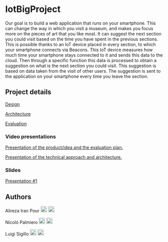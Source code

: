 # IotBigProject

Our goal is to build a web application that runs on your smartphone. This can change the way in which you visit a museum, and makes you focus more on the pieces of art that you like most. It can suggest the next section you could visit based on the time you have spent in the previous sections. This is possible thanks to an IoT device placed in every section, to which your smartphone connects via Beacons. This IoT device measures how much time your smartphone stays connected to it and sends this data to the cloud. Then through a specific function this data is processed to obtain a suggestion on what is the next section you could visit. This suggestion is based on data taken from the visit of other users. The suggestion is sent to the application on your smartphone every time you leave the section.

## Project details

[Design](https://github.com/LuigiSigillo/IotBigProject/blob/master/Design/Design.md)

[Architecture](https://github.com/LuigiSigillo/IotBigProject/blob/master/Architecture/Architecture.md)

[Evaluation](https://github.com/LuigiSigillo/IotBigProject/blob/master/Evaluation/Evaluation.md)

### Video presentations

[Presentation of the product/idea and the evaluation plan.](https://www.youtube.com/watch?v=a_uuIhSK70s)

[Presentation of the technical approach and architecture.](https://youtu.be/zsFjDa_UTu4)

### Slides
[Presentation #1](Presentations/First-presentation.pdf)
## Authors

Alireza Iran Pour [<img src="https://cdn4.iconfinder.com/data/icons/social-messaging-ui-color-shapes-2-free/128/social-linkedin-circle-512.png" width="20" height="20">](https://www.linkedin.com/in/alirezairanpour/) [<img src="https://upload.wikimedia.org/wikipedia/commons/9/91/Octicons-mark-github.svg" width="20" height="20">](https://github.com/alireza-maker)

Nicoló Palmiero [<img src="https://cdn4.iconfinder.com/data/icons/social-messaging-ui-color-shapes-2-free/128/social-linkedin-circle-512.png" width="20" height="20">](https://www.linkedin.com/in/nicol%C3%B3-palmiero-a9a5101a3/) [<img src="https://upload.wikimedia.org/wikipedia/commons/9/91/Octicons-mark-github.svg" width="20" height="20">](https://github.com/nictuss)

Luigi Sigillo [<img src="https://cdn4.iconfinder.com/data/icons/social-messaging-ui-color-shapes-2-free/128/social-linkedin-circle-512.png" width="20" height="20">](https://www.linkedin.com/in/luigi-sigillo-6a2492158/)
[<img src="https://upload.wikimedia.org/wikipedia/commons/9/91/Octicons-mark-github.svg" width="20" height="20">](https://github.com/LuigiSigillo/)
